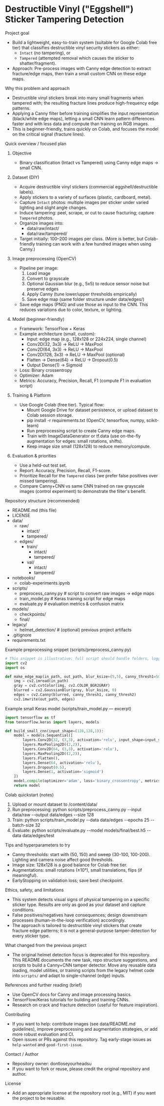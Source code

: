# Destructible Vinyl ("Eggshell") Sticker Tampering Detection

Project goal
- Build a lightweight, easy-to-train system (suitable for Google Colab free tier) that classifies destructible vinyl security stickers as either:
  - `Intact` (no tampering), or
  - `Tampered` (attempted removal which causes the sticker to shatter/fragment).
- Approach: Pre-process images with Canny edge detection to extract fracture/edge maps, then train a small custom CNN on these edge maps.

Why this problem and approach
- Destructible vinyl stickers break into many small fragments when tampered with; the resulting fracture lines produce high-frequency edge patterns.
- Applying a Canny filter before training simplifies the input representation (black/white edge maps), letting a small CNN learn pattern differences faster and with less data and compute than training on RGB images.
- This is beginner-friendly, trains quickly on Colab, and focuses the model on the critical signal (fracture lines).

Quick overview / focused plan
1. Objective
   - Binary classification (Intact vs Tampered) using Canny edge maps → small CNN.

2. Dataset (DIY)
   - Acquire destructible vinyl stickers (commercial eggshell/destructible labels).
   - Apply stickers to a variety of surfaces (plastic, cardboard, metal).
   - Capture `Intact` photos: multiple images per sticker under varied lighting and slight angle changes.
   - Induce tampering: peel, scrape, or cut to cause fracturing; capture `Tampered` photos.
   - Organize images into:
     - data/raw/intact/
     - data/raw/tampered/
   - Target initially: 100–200 images per class. (More is better, but Colab-friendly training can work with a few hundred images when using Canny.)

3. Image preprocessing (OpenCV)
   - Pipeline per image:
     1. Load image
     2. Convert to grayscale
     3. Optional Gaussian blur (e.g., 5x5) to reduce sensor noise but preserve edges
     4. Apply Canny (tune lower/upper thresholds empirically)
     5. Save edge map (same folder structure under data/edges/)
   - Save edge maps (PNG) and use those as input to the CNN. This reduces variations due to color, texture, or lighting.

4. Model (beginner-friendly)
   - Framework: TensorFlow + Keras
   - Example architecture (small, custom):
     - Input: edge map (e.g., 128x128 or 224x224, single channel)
     - Conv2D(32, 3x3) → ReLU → MaxPool
     - Conv2D(64, 3x3) → ReLU → MaxPool
     - Conv2D(128, 3x3) → ReLU → MaxPool (optional)
     - Flatten → Dense(64) → ReLU → Dropout(0.5)
     - Output Dense(1) → Sigmoid
   - Loss: Binary crossentropy
   - Optimizer: Adam
   - Metrics: Accuracy, Precision, Recall, F1 (compute F1 in evaluation script)

5. Training & Platform
   - Use Google Colab (free tier). Typical flow:
     - Mount Google Drive for dataset persistence, or upload dataset to Colab session storage.
     - pip install -r requirements.txt (OpenCV, tensorflow, numpy, scikit-learn)
     - Run preprocessing script to create Canny edge maps.
     - Train with ImageDataGenerator or tf.data (use on-the-fly augmentation for edges: small rotations, shifts).
     - Keep image size small (128x128) to reduce memory/compute.

6. Evaluation & priorities
   - Use a held-out test set.
   - Report: Accuracy, Precision, Recall, F1-score.
   - Prioritize Recall for the `Tampered` class (we prefer false positives over missed tampering).
   - Compare Canny+CNN vs same CNN trained on raw grayscale images (control experiment) to demonstrate the filter's benefit.

Repository structure (recommended)
- README.md (this file)
- LICENSE
- data/
  - raw/
    - intact/
    - tampered/
  - edges/
    - train/
      - intact/
      - tampered/
    - val/
      - intact/
      - tampered/
- notebooks/
  - colab-experiments.ipynb
- scripts/
  - preprocess_canny.py        # script to convert raw images → edge maps
  - train_model.py             # Keras training script for edge maps
  - evaluate.py                # evaluation metrics & confusion matrix
- models/
  - checkpoints/
  - final/
- legacy/
  - helmet_detection/          # (optional) previous project artifacts
- .gitignore
- requirements.txt

Example preprocessing snippet (scripts/preprocess_canny.py)
```python
# This snippet is illustrative; full script should handle folders, logging, params
import cv2
import os

def make_edge_map(in_path, out_path, blur_ksize=(5,5), canny_thresh1=50, canny_thresh2=150):
    img = cv2.imread(in_path)
    gray = cv2.cvtColor(img, cv2.COLOR_BGR2GRAY)
    blurred = cv2.GaussianBlur(gray, blur_ksize, 0)
    edges = cv2.Canny(blurred, canny_thresh1, canny_thresh2)
    cv2.imwrite(out_path, edges)
```

Example small Keras model (scripts/train_model.py — excerpt)
```python
import tensorflow as tf
from tensorflow.keras import layers, models

def build_small_cnn(input_shape=(128,128,1)):
    model = models.Sequential([
        layers.Conv2D(32, (3,3), activation='relu', input_shape=input_shape),
        layers.MaxPooling2D((2,2)),
        layers.Conv2D(64, (3,3), activation='relu'),
        layers.MaxPooling2D((2,2)),
        layers.Flatten(),
        layers.Dense(64, activation='relu'),
        layers.Dropout(0.5),
        layers.Dense(1, activation='sigmoid')
    ])
    model.compile(optimizer='adam', loss='binary_crossentropy', metrics=['accuracy'])
    return model
```

Colab quickstart (notes)
1. Upload or mount dataset to /content/data/
2. Run preprocessing: python scripts/preprocess_canny.py --input data/raw --output data/edges --size 128
3. Train: python scripts/train_model.py --data data/edges --epochs 25 --batch-size 32
4. Evaluate: python scripts/evaluate.py --model models/final/best.h5 --data data/edges/test

Tips and hyperparameters to try
- Canny thresholds: start with (50, 150) and sweep (30-100, 100-200). Lighting and camera noise affect good thresholds.
- Image size: 128x128 is a good balance for Colab free tier.
- Augmentations: small rotations (±10°), small translations, flips (if meaningful).
- EarlyStopping on validation loss; save best checkpoint.

Ethics, safety, and limitations
- This system detects visual signs of physical tampering on a specific sticker type. Results are only as good as your dataset and capture conditions.
- False positives/negatives have consequences; design downstream processes (human-in-the-loop verification) accordingly.
- The approach is tailored to destructible vinyl stickers that create fracture edge patterns; it is not a general-purpose tamper-detection for every sticker type.

What changed from the previous project
- The original helmet detection focus is deprecated for this repository. This README documents the new task, repo structure suggestions, and scripts to build a Canny+CNN tamper detector. Move any reusable data loading, model utilities, or training scripts from the legacy helmet code into `scripts/` and adapt to single-channel (edge) inputs.

References and further reading (brief)
- Use OpenCV docs for Canny and image processing basics.
- TensorFlow/Keras tutorials for building and training CNNs.
- Research on crack and fracture detection (useful for feature inspiration).

Contributing
- If you want to help: contribute images (see data/README.md guidelines), improve preprocessing and augmentation strategies, or add more robust evaluation and CI.
- Open issues or PRs against this repository. Tag early-stage issues as `help-wanted` and `good-first-issue`.

Contact / Author
- Repository owner: dontloseyourheadsu
- If you want to fork or reuse, please credit the original repository and author.

License
- Add an appropriate license at the repository root (e.g., MIT) if you want the project to be reusable.